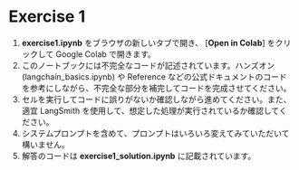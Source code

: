 # Exercise 1
1. **exercise1.ipynb** をブラウザの新しいタブで開き、 [**Open in Colab**] をクリックして Google Colab で開きます。
2. このノートブックには不完全なコードが記述されています。ハンズオン (langchain_basics.ipynb) や Reference などの公式ドキュメントのコードを参考にしながら、不完全な部分を補完してコードを完成させてください。
3. セルを実行してコードに誤りがないか確認しながら進めてください。また、適宜 LangSmith を使用して、想定した処理が実行されているか確認してください。
4. システムプロンプトを含めて、プロンプトはいろいろ変えてみていただいて構いません。
5. 解答のコードは **exercise1_solution.ipynb** に記載されています。
